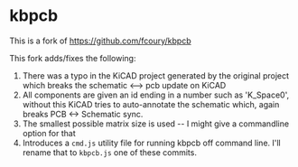 # kbpcb
This is a fork of https://github.com/fcoury/kbpcb

This fork adds/fixes the following:
1. There was a typo in the KiCAD project generated by the original project 
    which breaks the schematic <--> pcb update on KiCAD
2. All components are given an id ending in a number such as 'K_Space0', 
    without this KiCAD tries to auto-annotate the schematic which, again breaks PCB <-> Schematic sync.
3. The smallest possible matrix size is used -- I might give a commandline option for that
4. Introduces a `cmd.js` utility file for running kbpcb off command line. I'll rename that to `kbpcb.js` one of these commits.
